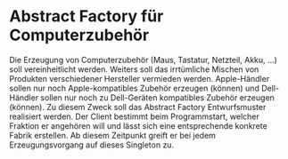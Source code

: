 # Abstract Factory für Computerzubehör

Die Erzeugung von Computerzubehör (Maus, Tastatur, Netzteil, Akku, …) soll vereinheitlicht werden. Weiters soll das irrtümliche Mischen von Produkten verschiedener Hersteller vermieden werden. Apple-Händler sollen nur noch Apple-kompatibles Zubehör erzeugen (können) und Dell-Händler sollen nur noch zu Dell-Geräten kompatibles Zubehör erzeugen (können). Zu diesem Zweck soll das Abstract Factory Entwurfsmuster realisiert werden. Der Client bestimmt beim Programmstart, welcher Fraktion er angehören will und lässt sich eine entsprechende konkrete Fabrik erstellen. Ab diesem Zeitpunkt greift er bei jedem Erzeugungsvorgang auf dieses Singleton zu.
